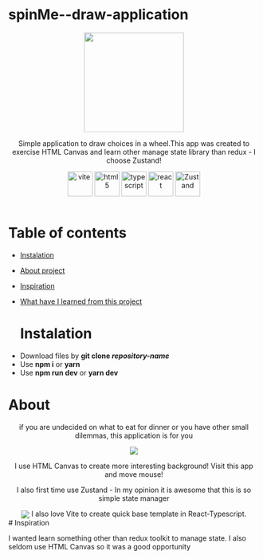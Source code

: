 # spinMe--draw-application
<p align="center"> <img src="https://user-images.githubusercontent.com/77500425/188861912-fc3bd997-afb0-441b-b164-e4b0409e4241.png" height="200"/> </p>



<p align="center">Simple application to draw choices in a wheel.This app was created to exercise HTML Canvas and 
learn other manage state library than redux - I choose Zustand!</p>


<div align="center">
<img src="https://user-images.githubusercontent.com/77500425/188862747-34d46b46-169f-4efe-b2d4-fc4265305c32.svg" alt="vite" height="50"  align="center" title="Vite" />
<img src="https://user-images.githubusercontent.com/77500425/161312332-1842468e-46e2-4dc6-8996-4b4cc28bc4fd.png" alt="html5" height="50"  align="center" title="HTML" />
<img src="https://user-images.githubusercontent.com/77500425/161311954-e03613e7-54b2-4d1b-ac2e-559f8c1e9f2d.png" alt="typescript" height="50"  align="center" title="TS"/>
<img src="https://user-images.githubusercontent.com/77500425/161312615-f3961568-28bb-48fa-9d95-93ecd61337b3.png" alt="react"  height="50" align="center"/>
<img src="https://user-images.githubusercontent.com/77500425/188861464-3b5357c0-67b4-4190-9b64-8ce18c5822e4.png" alt="Zustand"  height="50" align="center" title="Zustand is awesome!"/>
</div>
<br />

# Table of contents
* [Instalation](#instalation)

* [About project](#about)

* [Inspiration](#inspiration)


* [What have I learned from this project](#what-have-i-learned-from-this-project)
  
  # Instalation
- Download files by **git clone _repository-name_**
- Use **npm i** or **yarn**
- Use **npm run dev** or **yarn dev**

# About 
<div align="center">
<p>if you are undecided on what to eat for dinner or you have other small dilemmas, this application is for you</p>
<img src="https://user-images.githubusercontent.com/77500425/188863110-3403d65c-f81f-400b-a66c-62ba67c9f8a9.png"  align="center" />
<br/>
<p> I use HTML Canvas to create more interesting background! Visit this app and move mouse!</p>
<p> I also first time use Zustand - In my opinion it is awesome that this is so simple state manager</p>
<img src="https://user-images.githubusercontent.com/77500425/188864436-a0215583-22e1-4055-b334-cb6be49134ea.png"  align="center" />
I also love Vite to create quick base template in React-Typescript.
</div>
# Inspiration

I wanted learn something other than redux toolkit to manage state. I also seldom use HTML Canvas so it was a good opportunity





